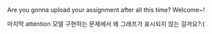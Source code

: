 
Are you gonna upload your assignment after all this time?
Welcome~!

마지막 attention 모델 구현하는 문제에서 왜 그래프가 표시되지 않는 걸까요?:(

